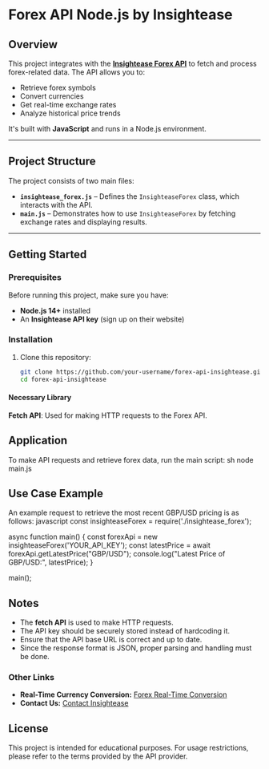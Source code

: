 # **Forex API Node.js by Insightease**

## **Overview**
This project integrates with the **[Insightease Forex API](https://insightease.com/docs/forex-api)** to fetch and process forex-related data. The API allows you to:  
-  Retrieve forex symbols  
-  Convert currencies  
-  Get real-time exchange rates  
-  Analyze historical price trends  

It's built with **JavaScript** and runs in a Node.js environment.

---

## **Project Structure**
The project consists of two main files:

- **`insightease_forex.js`** – Defines the `InsighteaseForex` class, which interacts with the API.
- **`main.js`** – Demonstrates how to use `InsighteaseForex` by fetching exchange rates and displaying results.

---

## **Getting Started**

### **Prerequisites**
Before running this project, make sure you have:

- **Node.js 14+** installed
- An **Insightease API key** (sign up on their website)

### **Installation**
1. Clone this repository:
   ```sh
   git clone https://github.com/your-username/forex-api-insightease.git
   cd forex-api-insightease
#### Necessary Library
**Fetch API**: Used for making HTTP requests to the Forex API.

## Application
To make API requests and retrieve forex data, run the main script:
sh
node main.js

## Use Case Example
An example request to retrieve the most recent GBP/USD pricing is as follows:
javascript
const insighteaseForex = require('./insightease_forex');

async function main() {
    const forexApi = new insighteaseForex('YOUR_API_KEY');
    const latestPrice = await forexApi.getLatestPrice("GBP/USD");
    console.log("Latest Price of GBP/USD:", latestPrice);
}

main();


## Notes
- The **fetch API** is used to make HTTP requests.
- The API key should be securely stored instead of hardcoding it.
- Ensure that the API base URL is correct and up to date.
- Since the response format is JSON, proper parsing and handling must be done.

###  Other Links
- **Real-Time Currency Conversion:** [Forex Real-Time Conversion](https://insightease.com/currency-converter)
- **Contact Us:** [Contact Insightease](https://insightease.com/contact)

## License
This project is intended for educational purposes. For usage restrictions, please refer to the terms provided by the API provider.
